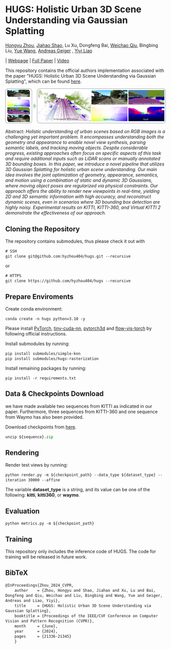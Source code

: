 # HUGS: Holistic Urban 3D Scene Understanding via Gaussian Splatting

[Hongyu Zhou](https://github.com/hyzhou404), [Jiahao Shao](https://jhaoshao.github.io/), Lu Xu, Dongfeng Bai, [Weichao Qiu](https://weichaoqiu.com/), Bingbing Liu, [Yue Wang](https://ywang-zju.github.io/), [Andreas Geiger](https://www.cvlibs.net/) , [Yiyi Liao](https://yiyiliao.github.io/)<br>

| [Webpage](https://xdimlab.github.io/hugs_website/) | [Full Paper](https://openaccess.thecvf.com/content/CVPR2024/html/Zhou_HUGS_Holistic_Urban_3D_Scene_Understanding_via_Gaussian_Splatting_CVPR_2024_paper.html) | [Video](https://www.youtube.com/watch?v=DmPhL-8FeT4)

This repository contains the official authors implementation associated with the paper "HUGS: Holistic Urban 3D Scene Understanding via Gaussian Splatting", which can be found [here](https://xdimlab.github.io/hugs_website/). 

![image teaser](./assets/teaser.png)

Abstract: *Holistic understanding of urban scenes based on RGB images is a challenging yet important problem. It encompasses understanding both the geometry and appearance to enable novel view synthesis, parsing semantic labels, and tracking moving objects. Despite considerable progress, existing approaches often focus on specific aspects of this task and require additional inputs such as LiDAR scans or manually annotated 3D bounding boxes. In this paper, we introduce a novel pipeline that utilizes 3D Gaussian Splatting for holistic urban scene understanding. Our main idea involves the joint optimization of geometry, appearance, semantics, and motion using a combination of static and dynamic 3D Gaussians, where moving object poses are regularized via physical constraints. Our approach offers the ability to render new viewpoints in real-time, yielding 2D and 3D semantic information with high accuracy, and reconstruct dynamic scenes, even in scenarios where 3D bounding box detection are highly noisy. Experimental results on KITTI, KITTI-360, and Virtual KITTI 2 demonstrate the effectiveness of our approach.*



## Cloning the Repository

The repository contains submodules, thus please check it out with 
```shell
# SSH
git clone git@github.com:hyzhou404/hugs.git --recursive
```
or
```shell
# HTTPS
git clone https://github.com/hyzhou404/hugs --recursive
```



## Prepare Enviroments

Create conda environment:

```shell
conda create -n hugs python=3.10 -y
```

Please install [PyTorch](https://pytorch.org/), [tiny-cuda-nn](https://github.com/NVlabs/tiny-cuda-nn), [pytorch3d](https://github.com/facebookresearch/pytorch3d/tree/main) and [flow-vis-torch](https://github.com/ChristophReich1996/Optical-Flow-Visualization-PyTorch) by following official instructions.

Install submodules by running:

```shell
pip install submodules/simple-knn
pip install submodules/hugs-rasterization
```

Install remaining packages by running:
 ```shell
 pip install -r requirements.txt
 ```


## Data & Checkpoints Download

we have made available two sequences from KITTI as indicated in our paper. Furthermore, three sequences from KITTI-360 and one sequence from Waymo has also been provided.

Download checkpoints from [here](https://huggingface.co/datasets/hyzhou404/hugs_release).

```python
unzip ${sequence}.zip
```



## Rendering

Render test views by running:

```shell
python render.py -m ${checkpoint_path} --data_type ${dataset_type} --iteration 30000 --affine  
```

The variable **dataset_type** is a string, and its value can be one of the following: **kitti**, **kitti360**, or **waymo**.


## Evaluation

```
python metrics.py -m ${checkpoint_path}
```

## Training
This repository only includes the inference code of HUGS. The code for training will be released in future work.


<section class="section" id="BibTeX">
  <div class="container is-max-desktop content">
    <h2 class="title">BibTeX</h2>
    <pre><code>@InProceedings{Zhou_2024_CVPR,
    author    = {Zhou, Hongyu and Shao, Jiahao and Xu, Lu and Bai, Dongfeng and Qiu, Weichao and Liu, Bingbing and Wang, Yue and Geiger, Andreas and Liao, Yiyi},
    title     = {HUGS: Holistic Urban 3D Scene Understanding via Gaussian Splatting},
    booktitle = {Proceedings of the IEEE/CVF Conference on Computer Vision and Pattern Recognition (CVPR)},
    month     = {June},
    year      = {2024},
    pages     = {21336-21345}
    }</code></pre>
  </div>
</section>
